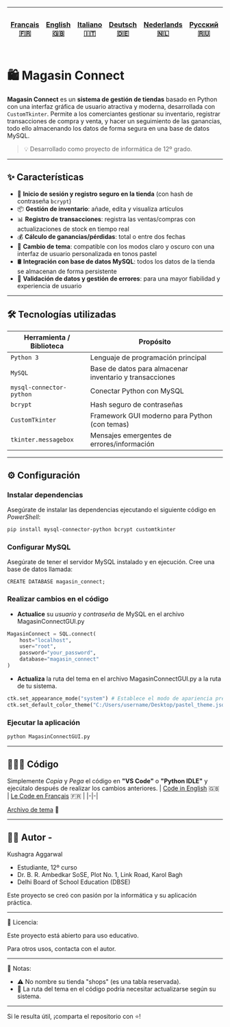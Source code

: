 | [Français 🇫🇷](/FR%20🇨🇵/README_fr.md) | [English 🇬🇧](/README.md) | [Italiano 🇮🇹](/IT%20🇮🇹/README_it.md) | [Deutsch 🇩🇪](/DE%20🇩🇪/README_de.md) | [Nederlands 🇳🇱](/NL%20🇳🇱/README_nl.md) | [Русский 🇷🇺](/RU%20🇷🇺/README_ru.md) | [日本語 🇯🇵](/JP%20🇯🇵/README_jp.md) |
|-|-|-|-|-|-|-| 
# 🛍️ Magasin Connect

**Magasin Connect** es un **sistema de gestión de tiendas** basado en Python con una interfaz gráfica de usuario atractiva y moderna, desarrollada con `CustomTkinter`. Permite a los comerciantes gestionar su inventario, registrar transacciones de compra y venta, y hacer un seguimiento de las ganancias, todo ello almacenando los datos de forma segura en una base de datos MySQL.

> 💡 Desarrollado como proyecto de informática de 12º grado.

---

## ✨ Características

- 🔐 **Inicio de sesión y registro seguro en la tienda** (con hash de contraseña `bcrypt`)
- 📦 **Gestión de inventario**: añade, edita y visualiza artículos
- 📊 **Registro de transacciones**: registra las ventas/compras con actualizaciones de stock en tiempo real
- 💰 **Cálculo de ganancias/pérdidas**: total o entre dos fechas
- 🎨 **Cambio de tema**: compatible con los modos claro y oscuro con una interfaz de usuario personalizada en tonos pastel
- 🛢️ **Integración con base de datos MySQL**: todos los datos de la tienda se almacenan de forma persistente
- 🧹 **Validación de datos y gestión de errores**: para una mayor fiabilidad y experiencia de usuario

---

## 🛠️ Tecnologías utilizadas

| Herramienta / Biblioteca  | Propósito                                               |
|---------------------------|---------------------------------------------------------|
| `Python 3`                | Lenguaje de programación principal                      |
| `MySQL`                   | Base de datos para almacenar inventario y transacciones |
| `mysql-connector-python`  | Conectar Python con MySQL                               |
| `bcrypt`                  | Hash seguro de contraseñas                              |
| `CustomTkinter`           | Framework GUI moderno para Python (con temas)           |
| `tkinter.messagebox`      | Mensajes emergentes de errores/información              |

---
## ⚙️ Configuración
### Instalar dependencias
Asegúrate de instalar las dependencias ejecutando el siguiente código en *PowerShell*:
```bash
pip install mysql-connector-python bcrypt customtkinter
```

### Configurar MySQL
Asegúrate de tener el servidor MySQL instalado y en ejecución. Cree una base de datos llamada:
```MySQL
CREATE DATABASE magasin_connect;
```

### Realizar cambios en el código
- **Actualice** su *usuario* y *contraseña* de MySQL en el archivo MagasinConnectGUI.py
```Python
MagasinConnect = SQL.connect(
    host="localhost",
    user="root",
    password="your_password",
    database="magasin_connect"
)
```
- **Actualiza** la ruta del tema en el archivo MagasinConnectGUI.py a la ruta de tu sistema.
```Python
ctk.set_appearance_mode("system") # Establece el modo de apariencia predeterminado del sistema (claro u oscuro según la configuración del sistema).
ctk.set_default_color_theme("C:/Users/username/Desktop/pastel_theme.json") # Establece el tema de color predeterminado a un tema pastel personalizado (incluido junto con este código). Cambia la ruta del archivo del tema según las preferencias de tu sistema.
```

### Ejecutar la aplicación
```bash
python MagasinConnectGUI.py
```
---

## 👨🏻‍💻 Código
Simplemente *Copia* y *Pega* el código en **"VS Code"** o **"Python IDLE"** y ejecútalo después de realizar los cambios anteriores.
| [Code in English](/MagasinConnectGUI.py) 🇬🇧 | [Le Code en Français](FR%20🇨🇵/MagasinConnectGUI_fr.py) 🇫🇷 |
|-|-|

[Archivo de tema](/pastel_theme.json) 🎨

---


## 🙋‍♂️ Autor - 
Kushagra Aggarwal
- Estudiante, 12º curso
- Dr. B. R. Ambedkar SoSE, Plot No. 1, Link Road, Karol Bagh
- Delhi Board of School Education (DBSE)

Este proyecto se creó con pasión por la informática y su aplicación práctica.

---

📄 Licencia:

Este proyecto está abierto para uso educativo.

Para otros usos, contacta con el autor.

---

📌 Notas:

- ⚠️ No nombre su tienda "shops" (es una tabla reservada).
- 🎨 La ruta del tema en el código podría necesitar actualizarse según su sistema.

---

Si le resulta útil, ¡comparta el repositorio con ⭐!
